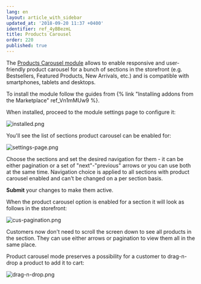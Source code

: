 ```yaml
---
lang: en
layout: article_with_sidebar
updated_at: '2018-09-20 11:37 +0400'
identifier: ref_4yBBezmL
title: Products Carousel
order: 220
published: true
---
```

The [Products Carousel module](https://market.x-cart.com/addons/products-carousel.html "Products Carousel") allows to enable responsive and user-friendly product carousel for a bunch of sections in the storefront (e.g. Bestsellers, Featured Products, New Arrivals, etc.) and is compatible with smartphones, tablets and desktops.

To install the module follow the guides from {% link "Installing addons from the Marketplace" ref_Vn1mMUw9 %}.

When installed, proceed to the module settings page to configure it:

![installed.png]({{site.baseurl}}/attachments/ref_4yBBezmL/installed.png)

You'll see the list of sections product carousel can be enabled for:

![settings-page.png]({{site.baseurl}}/attachments/ref_4yBBezmL/settings-page.png)

Choose the sections and set the desired navigation for them - it can be either pagination or a set of "next"-"previous" arrows or you can use both at the same time. Navigation choice is applied to all sections with product carousel enabled and can't be changed on a per section basis.

**Submit** your changes to make them active.

When the product carousel option is enabled for a section it will look as follows in the storefront:

![cus-pagination.png]({{site.baseurl}}/attachments/ref_4yBBezmL/cus-pagination.png)

Customers now don't need to scroll the screen down to see all products in the section. They can use either arrows or pagination to view them all in the same place.

Product carousel mode preserves a possibility for a customer to drag-n-drop a product to add it to cart:

![drag-n-drop.png]({{site.baseurl}}/attachments/ref_4yBBezmL/drag-n-drop.png)
